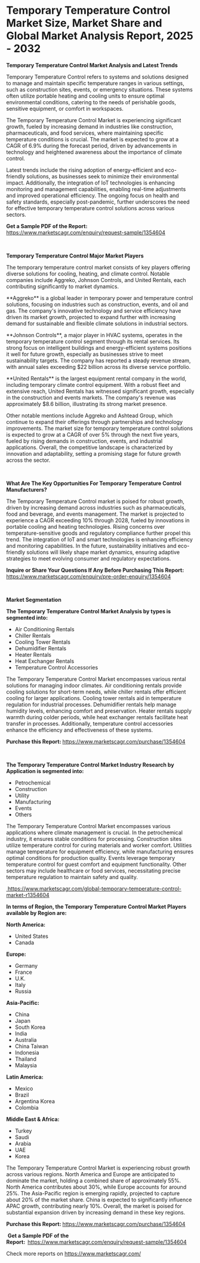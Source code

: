 <p><h1>Temporary Temperature Control Market Size, Market Share and Global Market Analysis Report, 2025 - 2032</h1></p><p><strong>Temporary Temperature Control Market Analysis and Latest Trends</strong></p>
<p><p>Temporary Temperature Control refers to systems and solutions designed to manage and maintain specific temperature ranges in various settings, such as construction sites, events, or emergency situations. These systems often utilize portable heating and cooling units to ensure optimal environmental conditions, catering to the needs of perishable goods, sensitive equipment, or comfort in workspaces. </p><p>The Temporary Temperature Control Market is experiencing significant growth, fueled by increasing demand in industries like construction, pharmaceuticals, and food services, where maintaining specific temperature conditions is crucial. The market is expected to grow at a CAGR of 6.9% during the forecast period, driven by advancements in technology and heightened awareness about the importance of climate control. </p><p>Latest trends include the rising adoption of energy-efficient and eco-friendly solutions, as businesses seek to minimize their environmental impact. Additionally, the integration of IoT technologies is enhancing monitoring and management capabilities, enabling real-time adjustments and improved operational efficiency. The ongoing focus on health and safety standards, especially post-pandemic, further underscores the need for effective temporary temperature control solutions across various sectors.</p></p>
<p><strong>Get a Sample PDF of the Report:&nbsp;</strong> <a href="https://www.marketscagr.com/enquiry/request-sample/1354604?utm_campaign=2264&utm_medium=2&utm_source=Github&utm_content=ia&utm_term=22022025&utm_id=temporary-temperature-control">https://www.marketscagr.com/enquiry/request-sample/1354604</a></p>
<p>&nbsp;</p>
<p><strong>Temporary Temperature Control Major Market Players</strong></p>
<p><p>The temporary temperature control market consists of key players offering diverse solutions for cooling, heating, and climate control. Notable companies include Aggreko, Johnson Controls, and United Rentals, each contributing significantly to market dynamics.</p><p>**Aggreko** is a global leader in temporary power and temperature control solutions, focusing on industries such as construction, events, and oil and gas. The company's innovative technology and service efficiency have driven its market growth, projected to expand further with increasing demand for sustainable and flexible climate solutions in industrial sectors.</p><p>**Johnson Controls**, a major player in HVAC systems, operates in the temporary temperature control segment through its rental services. Its strong focus on intelligent buildings and energy-efficient systems positions it well for future growth, especially as businesses strive to meet sustainability targets. The company has reported a steady revenue stream, with annual sales exceeding $22 billion across its diverse service portfolio.</p><p>**United Rentals** is the largest equipment rental company in the world, including temporary climate control equipment. With a robust fleet and extensive reach, United Rentals has witnessed significant growth, especially in the construction and events markets. The company's revenue was approximately $8.6 billion, illustrating its strong market presence.</p><p>Other notable mentions include Aggreko and Ashtead Group, which continue to expand their offerings through partnerships and technology improvements. The market size for temporary temperature control solutions is expected to grow at a CAGR of over 5% through the next five years, fueled by rising demands in construction, events, and industrial applications. Overall, the competitive landscape is characterized by innovation and adaptability, setting a promising stage for future growth across the sector.</p></p>
<p>&nbsp;</p>
<p><strong>What Are The Key Opportunities For Temporary Temperature Control Manufacturers?</strong></p>
<p><p>The Temporary Temperature Control market is poised for robust growth, driven by increasing demand across industries such as pharmaceuticals, food and beverage, and events management. The market is projected to experience a CAGR exceeding 10% through 2028, fueled by innovations in portable cooling and heating technologies. Rising concerns over temperature-sensitive goods and regulatory compliance further propel this trend. The integration of IoT and smart technologies is enhancing efficiency and monitoring capabilities. In the future, sustainability initiatives and eco-friendly solutions will likely shape market dynamics, ensuring adaptive strategies to meet evolving consumer and regulatory expectations.</p></p>
<p><strong>Inquire or Share Your Questions If Any Before Purchasing This Report:</strong> <a href="https://www.marketscagr.com/enquiry/pre-order-enquiry/1354604?utm_campaign=2264&utm_medium=2&utm_source=Github&utm_content=ia&utm_term=22022025&utm_id=temporary-temperature-control">https://www.marketscagr.com/enquiry/pre-order-enquiry/1354604</a></p>
<p>&nbsp;</p>
<p><strong>Market Segmentation</strong></p>
<p><strong>The Temporary Temperature Control Market Analysis by types is segmented into:</strong></p>
<p><ul><li>Air Conditioning Rentals</li><li>Chiller Rentals</li><li>Cooling Tower Rentals</li><li>Dehumidifier Rentals</li><li>Heater Rentals</li><li>Heat Exchanger Rentals</li><li>Temperature Control Accessories</li></ul></p>
<p><p>The Temporary Temperature Control Market encompasses various rental solutions for managing indoor climates. Air conditioning rentals provide cooling solutions for short-term needs, while chiller rentals offer efficient cooling for larger applications. Cooling tower rentals aid in temperature regulation for industrial processes. Dehumidifier rentals help manage humidity levels, enhancing comfort and preservation. Heater rentals supply warmth during colder periods, while heat exchanger rentals facilitate heat transfer in processes. Additionally, temperature control accessories enhance the efficiency and effectiveness of these systems.</p></p>
<p><strong>Purchase this Report:&nbsp;</strong><a href="https://www.marketscagr.com/purchase/1354604?utm_campaign=2264&utm_medium=2&utm_source=Github&utm_content=ia&utm_term=22022025&utm_id=temporary-temperature-control">https://www.marketscagr.com/purchase/1354604</a></p>
<p>&nbsp;</p>
<p><strong>The Temporary Temperature Control Market Industry Research by Application is segmented into:</strong></p>
<p><ul><li>Petrochemical</li><li>Construction</li><li>Utility</li><li>Manufacturing</li><li>Events</li><li>Others</li></ul></p>
<p><p>The Temporary Temperature Control Market encompasses various applications where climate management is crucial. In the petrochemical industry, it ensures stable conditions for processing. Construction sites utilize temperature control for curing materials and worker comfort. Utilities manage temperature for equipment efficiency, while manufacturing ensures optimal conditions for production quality. Events leverage temporary temperature control for guest comfort and equipment functionality. Other sectors may include healthcare or food services, necessitating precise temperature regulation to maintain safety and quality.</p></p>
<p><a href="https://www.marketscagr.com/global-temporary-temperature-control-market-r1354604?utm_campaign=2264&utm_medium=2&utm_source=Github&utm_content=ia&utm_term=22022025&utm_id=temporary-temperature-control">&nbsp;https://www.marketscagr.com/global-temporary-temperature-control-market-r1354604</a></p>
<p><strong>In terms of Region, the Temporary Temperature Control Market Players available by Region are:</strong></p>
<p>
    <p> <strong> North America: </strong>
        <ul>
            <li>United States</li>
            <li>Canada</li>
        </ul>
        </p> 
    <p> <strong> Europe: </strong>
        <ul>
            <li>Germany</li>
            <li>France</li>
            <li>U.K.</li>
            <li>Italy</li>
            <li>Russia</li>
        </ul>
        </p> 
    <p> <strong> Asia-Pacific: </strong>
        <ul>
            <li>China</li>
            <li>Japan</li>
            <li>South Korea</li>
            <li>India</li>
            <li>Australia</li>
            <li>China Taiwan</li>
            <li>Indonesia</li>
            <li>Thailand</li>
            <li>Malaysia</li>
        </ul>
        </p> 
    <p> <strong> Latin America: </strong>
        <ul>
            <li>Mexico</li>
            <li>Brazil</li>
            <li>Argentina Korea</li>
            <li>Colombia</li>
        </ul>
        </p> 
    <p> <strong> Middle East & Africa: </strong>
        <ul>
            <li>Turkey</li>
            <li>Saudi</li>
            <li>Arabia</li>
            <li>UAE</li>
            <li>Korea</li>
        </ul>
    </p>
    </p>
<p><p>The Temporary Temperature Control Market is experiencing robust growth across various regions. North America and Europe are anticipated to dominate the market, holding a combined share of approximately 55%. North America contributes about 30%, while Europe accounts for around 25%. The Asia-Pacific region is emerging rapidly, projected to capture about 20% of the market share. China is expected to significantly influence APAC growth, contributing nearly 10%. Overall, the market is poised for substantial expansion driven by increasing demand in these key regions.</p></p>
<p><strong>Purchase this Report: </strong><a href="https://www.marketscagr.com/purchase/1354604?utm_campaign=2264&utm_medium=2&utm_source=Github&utm_content=ia&utm_term=22022025&utm_id=temporary-temperature-control">https://www.marketscagr.com/purchase/1354604</a></p>
<p>&nbsp;<strong>Get a Sample PDF of the Report:&nbsp;&nbsp;</strong><a href="https://www.marketscagr.com/enquiry/request-sample/1354604?utm_campaign=2264&utm_medium=2&utm_source=Github&utm_content=ia&utm_term=22022025&utm_id=temporary-temperature-control">https://www.marketscagr.com/enquiry/request-sample/1354604</a></p>
<p><strong></strong></p>
<p>Check more reports on <a href="https://www.marketscagr.com/?utm_campaign=2264&utm_medium=2&utm_source=Github&utm_content=ia&utm_term=22022025&utm_id=temporary-temperature-control">https://www.marketscagr.com/</a></p>